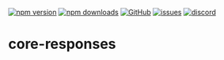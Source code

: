 [![npm version](https://img.shields.io/npm/v/@itrocks/core-responses?logo=npm)](https://www.npmjs.org/package/@itrocks/core-responses)
[![npm downloads](https://img.shields.io/npm/dm/@itrocks/core-responses)](https://www.npmjs.org/package/@itrocks/core-responses)
[![GitHub](https://img.shields.io/github/last-commit/itrocks-ts/core-responses?color=2dba4e&label=commit&logo=github)](https://github.com/itrocks-ts/core-responses)
[![issues](https://img.shields.io/github/issues/itrocks-ts/core-responses)](https://github.com/itrocks-ts/core-responses/issues)
[![discord](https://img.shields.io/discord/1314141024020467782?color=7289da&label=discord&logo=discord&logoColor=white)](https://25.re/ditr)

# core-responses
